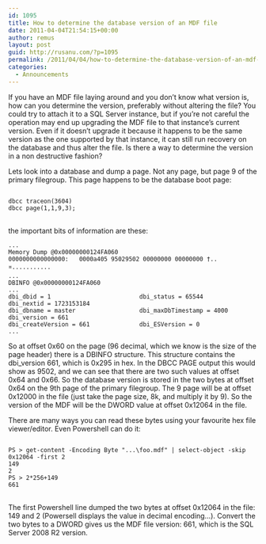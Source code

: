 ```yaml
---
id: 1095
title: How to determine the database version of an MDF file
date: 2011-04-04T21:54:15+00:00
author: remus
layout: post
guid: http://rusanu.com/?p=1095
permalink: /2011/04/04/how-to-determine-the-database-version-of-an-mdf-file/
categories:
  - Announcements
---
```

If you have an MDF file laying around and you don&#8217;t know what version is, how can you determine the version, preferably without altering the file? You could try to attach it to a SQL Server instance, but if you&#8217;re not careful the operation may end up upgrading the MDF file to that instance&#8217;s current version. Even if it doesn&#8217;t upgrade it because it happens to be the same version as the one supported by that instance, it can still run recovery on the database and thus alter the file. Is there a way to determine the version in a non destructive fashion?

Lets look into a database and dump a page. Not any page, but page 9 of the primary filegroup. This page happens to be the database boot page:

<!--more-->

<pre><code class="prettyprint lang-sql">
dbcc traceon(3604)
dbcc page(1,1,9,3);
</code>
</pre>

the important bits of information are these:

    
    ...
    Memory Dump @0x00000000124FA060
    0000000000000000:   0000a405 95029502 00000000 00000000 †..¤........... 
    ...
    DBINFO @0x00000000124FA060
    ...
    dbi_dbid = 1                         dbi_status = 65544                   dbi_nextid = 1723153184
    dbi_dbname = master                  dbi_maxDbTimestamp = 4000            dbi_version = 661
    dbi_createVersion = 661              dbi_ESVersion = 0                    
    ...
    

So at offset 0x60 on the page (96 decimal, which we know is the size of the page header) there is a DBINFO structure. This structure contains the dbi_version 661, which is 0x295 in hex. In the DBCC PAGE output this would show as 9502, and we can see that there are two such values at offset 0x64 and 0x66. So the database version is stored in the two bytes at offset 0x64 on the 9th page of the primary filegroup. The 9 page will be at offset 0x12000 in the file (just take the page size, 8k, and multiply it by 9). So the version of the MDF will be the DWORD value at offset 0x12064 in the file.

There are many ways you can read these bytes using your favourite hex file viewer/editor. Even Powershell can do it:

<pre><code class="prettyprint lang-sql">
PS > get-content -Encoding Byte "...\foo.mdf" | select-object -skip 0x12064 -first 2
149
2
PS > 2*256+149
661
</code>
</pre>

The first Powershell line dumped the two bytes at offset 0x12064 in the file: 149 and 2 (Powersell displays the value in decimal encoding&#8230;). Convert the two bytes to a DWORD gives us the MDF file version: 661, which is the SQL Server 2008 R2 version.